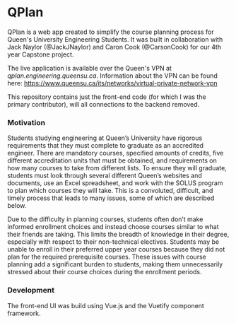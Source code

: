 # QPlan

QPlan is a web app created to simplify the course planning process for Queen's University Engineering Students.
It was built in collaboration with Jack Naylor (@JackJNaylor) and Caron Cook (@CarsonCook) for our 4th year Capstone project. 

The live application is available over the Queen's VPN at _qplan.engineering.queensu.ca_.  Information about the VPN can be found here: https://www.queensu.ca/its/networks/virtual-private-network-vpn

This repository contains just the front-end code (for which I was the primary contributor), will all connections to the backend removed. 

### Motivation
Students studying engineering at Queen’s University have rigorous requirements that they must complete to graduate as an accredited engineer. There are mandatory courses, specified amounts of credits, five different accreditation units that must be obtained, and requirements on how many courses to take from different lists. To ensure they will graduate, students must look through several different Queen’s websites and documents, use an Excel spreadsheet, and work with the SOLUS program to plan which courses they will take. This is a convoluted, difficult, and timely process that leads to many issues, some of which are described below.

Due to the difficulty in planning courses, students often don’t make informed enrollment choices and instead choose courses similar to what their friends are taking. This limits the breadth of knowledge in their degree, especially with respect to their non-technical electives. Students may be unable to enroll in their preferred upper year courses because they did not plan for the required prerequisite courses. These issues with course planning add a significant burden to students, making them unnecessarily stressed about their course choices during the enrollment periods. 


### Development 
The front-end UI was build using Vue.js and the Vuetify component framework. 



